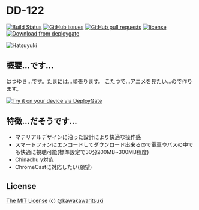 # DD-122

[![Build Status](https://img.shields.io/travis/Hatsuyuki-Project/DD-122.svg?style=flat-square&branch=master)](https://travis-ci.org/Hatsuyuki-Project/DD-122)
[![GitHub issues](https://img.shields.io/github/issues/Hatsuyuki-Project/DD-122.svg?style=flat-square)](https://github.com/Hatsuyuki-Project/DD-122/issues)
[![GitHub pull requests](https://img.shields.io/github/issues-pr/Hatsuyuki-Project/DD-122.svg?style=flat-square)](https://github.com/Hatsuyuki-Project/DD-122/pulls)
[![license](https://img.shields.io/github/license/mashape/apistatus.svg?style=flat-square)](http://kawakawaritsuki.mit-license.org/)
[<img src="https://img.shields.io/badge/deploygate-Download-87CEEB.svg?style=flat-square" alt="Download from deploygate">](https://dply.me/bfymsx)

![Hatsuyuki](https://raw.githubusercontent.com/Hatsuyuki-Project/Hatsuyuki-Android-Chinachu-Client/master/Hatsuyuki.png)

## 概要...です...
はつゆき...です。たまには...頑張ります。
こたつで...アニメを見たい...ので作ります。

[<img src="https://dply.me/rlr6yr/button/large" alt="Try it on your device via DeployGate">](https://dply.me/bfymsx)

## 特徴...だそうです...
- マテリアルデザインに沿った設計により快適な操作感
- スマートフォンにエンコードしてダウンロード出来るので電車やバスの中でも快適に視聴可能(標準設定で30分200MB~300MB程度)
- Chinachu γ対応
- ChromeCastに対応したい(願望)

## License
[The MIT License](http://kawakawaritsuki.mit-license.org) (c) [@kawakawaritsuki](https://github.com/kawakawaritsuki)
